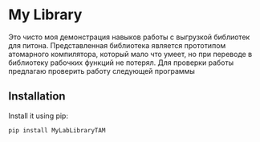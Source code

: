 # My Library

Это чисто моя демонстрация навыков работы с выгрузкой библиотек для питона. Представленная библиотека является прототипом атомарного компилятора, который мало что умеет, но при переводе в библиотеку рабочких функций не потерял. Для проверки работы предлагаю проверить работу следующей программы



## Installation

Install it using pip:
```bash
pip install MyLabLibraryTAM